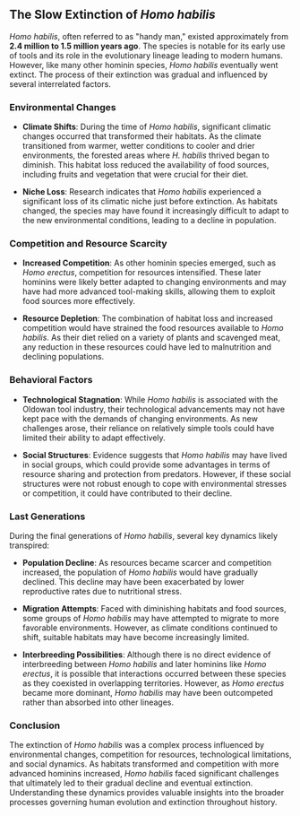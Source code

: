 ## The Slow Extinction of *Homo habilis*

*Homo habilis*, often referred to as "handy man," existed approximately from **2.4 million to 1.5 million years ago**. The species is notable for its early use of tools and its role in the evolutionary lineage leading to modern humans. However, like many other hominin species, *Homo habilis* eventually went extinct. The process of their extinction was gradual and influenced by several interrelated factors.

### Environmental Changes

- **Climate Shifts**: During the time of *Homo habilis*, significant climatic changes occurred that transformed their habitats. As the climate transitioned from warmer, wetter conditions to cooler and drier environments, the forested areas where *H. habilis* thrived began to diminish. This habitat loss reduced the availability of food sources, including fruits and vegetation that were crucial for their diet.

- **Niche Loss**: Research indicates that *Homo habilis* experienced a significant loss of its climatic niche just before extinction. As habitats changed, the species may have found it increasingly difficult to adapt to the new environmental conditions, leading to a decline in population.

### Competition and Resource Scarcity

- **Increased Competition**: As other hominin species emerged, such as *Homo erectus*, competition for resources intensified. These later hominins were likely better adapted to changing environments and may have had more advanced tool-making skills, allowing them to exploit food sources more effectively.

- **Resource Depletion**: The combination of habitat loss and increased competition would have strained the food resources available to *Homo habilis*. As their diet relied on a variety of plants and scavenged meat, any reduction in these resources could have led to malnutrition and declining populations.

### Behavioral Factors

- **Technological Stagnation**: While *Homo habilis* is associated with the Oldowan tool industry, their technological advancements may not have kept pace with the demands of changing environments. As new challenges arose, their reliance on relatively simple tools could have limited their ability to adapt effectively.

- **Social Structures**: Evidence suggests that *Homo habilis* may have lived in social groups, which could provide some advantages in terms of resource sharing and protection from predators. However, if these social structures were not robust enough to cope with environmental stresses or competition, it could have contributed to their decline.

### Last Generations

During the final generations of *Homo habilis*, several key dynamics likely transpired:

- **Population Decline**: As resources became scarcer and competition increased, the population of *Homo habilis* would have gradually declined. This decline may have been exacerbated by lower reproductive rates due to nutritional stress.

- **Migration Attempts**: Faced with diminishing habitats and food sources, some groups of *Homo habilis* may have attempted to migrate to more favorable environments. However, as climate conditions continued to shift, suitable habitats may have become increasingly limited.

- **Interbreeding Possibilities**: Although there is no direct evidence of interbreeding between *Homo habilis* and later hominins like *Homo erectus*, it is possible that interactions occurred between these species as they coexisted in overlapping territories. However, as *Homo erectus* became more dominant, *Homo habilis* may have been outcompeted rather than absorbed into other lineages.

### Conclusion

The extinction of *Homo habilis* was a complex process influenced by environmental changes, competition for resources, technological limitations, and social dynamics. As habitats transformed and competition with more advanced hominins increased, *Homo habilis* faced significant challenges that ultimately led to their gradual decline and eventual extinction. Understanding these dynamics provides valuable insights into the broader processes governing human evolution and extinction throughout history.

